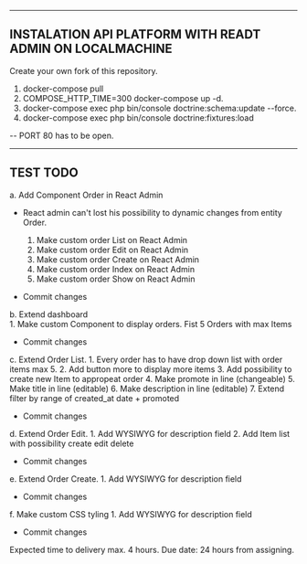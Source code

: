 ------------------------------------------------------------
  INSTALATION API PLATFORM WITH READT ADMIN ON LOCALMACHINE
------------------------------------------------------------

Create your own fork of this repository.

  1. docker-compose pull
  2. COMPOSE_HTTP_TIME=300 docker-compose up -d. 
  3. docker-compose exec php bin/console doctrine:schema:update --force. 
  4. docker-compose exec php bin/console doctrine:fixtures:load 
    
  -- PORT 80 has to be open. 

---------------------------------------------
  TEST TODO
---------------------------------------------
a. Add Component Order in React Admin 
  - React admin can't lost his possibility to dynamic changes from entity Order. 
    1. Make custom order List on React Admin  
    2. Make custom order Edit on React Admin
    3. Make custom order Create on React Admin
    4. Make custom order Index on React Admin
    5. Make custom order Show on React Admin

 - Commit changes 
 
b. Extend dashboard     
    1. Make custom Component to display orders. Fist 5 Orders with max Items  
    
- Commit changes
    
c. Extend Order List.
    1. Every order has to have drop down list with order items max 5. 
    2. Add button more to display more items
    3. Add possibility to create new Item to appropeat order
    4. Make promote in line (changeable)
    5. Make title in line (editable) 
    6. Make description in line (editable)
    7. Extend filter by range of created_at date + promoted

- Commit changes

d. Extend Order Edit.
    1. Add WYSIWYG for description field
    2. Add Item list with possibility create edit delete
        
- Commit changes
        
e. Extend Order Create.
    1. Add WYSIWYG for description field

- Commit changes
    
f. Make custom CSS tyling 
    1. Add WYSIWYG for description field    
    
- Commit changes


Expected time to delivery max. 4 hours.
Due date: 24 hours from assigning.

